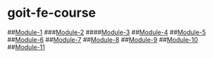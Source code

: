 # goit-fe-course

##[Module-1](https://jackil182.github.io/goit-fe-course/Module-1/index.html)
###[Module-2](https://jackil182.github.io/goit-fe-course/Module-2/index.html)
####[Module-3](https://jackil182.github.io/goit-fe-course/Module-3/index.html)
##[Module-4](https://jackil182.github.io/goit-fe-course/Module-4/index.html)
##[Module-5](https://jackil182.github.io/goit-fe-course/Module-5/index.html)
##[Module-6](https://jackil182.github.io/goit-fe-course/Module-6/index.html)
##[Module-7](https://jackil182.github.io/goit-fe-course/Module-7/index.html)
##[Module-8](https://jackil182.github.io/goit-fe-course/Module-8/index.html)
##[Module-9](https://jackil182.github.io/goit-fe-course/Module-9/index.html)
##[Module-10](https://jackil182.github.io/goit-fe-course/Module-10/index.html)
##[Module-11](https://jackil182.github.io/goit-fe-course/Module-11/index.html)
